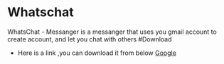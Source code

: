 # Whatschat
WhatsChat - Messanger is a  messanger that uses you gmail account to create account, and let you chat with others
#Download 
* Here is a link ,you can download it from below
[Google](https://github.com/Sahil-Coder1/Whatschat/raw/main/Whatschat.apk)
